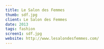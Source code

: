 ```yaml
---
title: Le Salon des Femmes
thumb: sdf.jpg
client: Le Salon des Femmes
date: 2013
tags: fashion
screen1: sdf.jpg
website: http://www.lesalondesfemmes.com/
---
```


